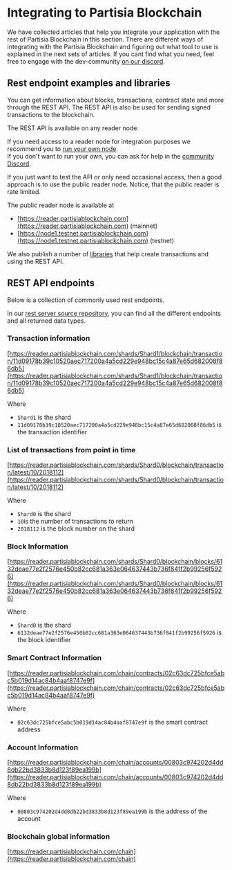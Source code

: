 # Integrating to Partisia Blockchain

We have collected articles that help you integrate your application with the rest of Partisia Blockchain in this
section.
There are different ways of integrating with the Partisia Blockchain and figuring out what tool to use is explained in
the next sets of articles. If you cant find what you need, feel free to engage with the
dev-community [on our discord](../../get-support-from-pbc-community.md).

## Rest endpoint examples and libraries

You can get information about blocks, transactions, contract state and more through the REST API.
The REST API is also be used for sending signed transactions to the blockchain.

The REST API is available on any reader node.

If you need access to a reader node for integration purposes we recommend you to [run your own node](../../node-operations/run-a-reader-node.md).  
If you don't want to run your own, you can ask for help in the [community Discord](../../get-support-from-pbc-community.md).

If you just want to test the API or only need occasional access, then a good approach is to use the public reader node.
Notice, that the public reader is rate limited.

The public reader node is available at

-   [https://reader.partisiablockchain.com](https://reader.partisiablockchain.com) (mainnet)
-   [https://node1.testnet.partisiablockchain.com](https://node1.testnet.partisiablockchain.com) (testnet)

We also publish a number of [libraries](../smart-contract-tools-overview.md#libraries) that help create transactions and
using the REST API.

## REST API endpoints

Below is a collection of commonly used rest endpoints.

In our [rest server source repository](https://gitlab.com/partisiablockchain/core/server), you can find all the different
endpoints and all returned data types.

### Transaction information

[https://reader.partisiablockchain.com/shards/Shard1/blockchain/transaction/11d09178b39c10520aec717200a4a5cd229e948bc15c4a87e65d682008f86db5](https://reader.partisiablockchain.com/shards/Shard1/blockchain/transaction/11d09178b39c10520aec717200a4a5cd229e948bc15c4a87e65d682008f86db5)

Where

-   `Shard1` is the shard
-   `11d09178b39c10520aec717200a4a5cd229e948bc15c4a87e65d682008f86db5` is the transaction identifier

### List of transactions from point in time

[https://reader.partisiablockchain.com/shards/Shard0/blockchain/transaction/latest/10/2018112](https://reader.partisiablockchain.com/shards/Shard0/blockchain/transaction/latest/10/2018112)

Where

-   `Shard0` is the shard
-   `10`is the number of transactions to return
-   `2018112` is the block number on the shard

### Block Information

[https://reader.partisiablockchain.com/shards/Shard0/blockchain/blocks/6132deae77e2f2576e450b82cc681a363e064637443b736f841f2b99256f5926](https://reader.partisiablockchain.com/shards/Shard0/blockchain/blocks/6132deae77e2f2576e450b82cc681a363e064637443b736f841f2b99256f5926)

Where

-   `Shard0` is the shard
-   `6132deae77e2f2576e450b82cc681a363e064637443b736f841f2b99256f5926` is the block identifier

### Smart Contract Information

[https://reader.partisiablockchain.com/chain/contracts/02c63dc725bfce5abc5b019d14ac84b4aaf8747e9f](https://reader.partisiablockchain.com/chain/contracts/02c63dc725bfce5abc5b019d14ac84b4aaf8747e9f)

Where

-   `02c63dc725bfce5abc5b019d14ac84b4aaf8747e9f` is the smart contract address

### Account Information

[https://reader.partisiablockchain.com/chain/accounts/00803c974202d4dd8db22bd3833b8d123f89ea199b](https://reader.partisiablockchain.com/chain/accounts/00803c974202d4dd8db22bd3833b8d123f89ea199b)

Where

-   `00803c974202d4dd8db22bd3833b8d123f89ea199b` is the address of the account

### Blockchain global information

[https://reader.partisiablockchain.com/chain](https://reader.partisiablockchain.com/chain)
